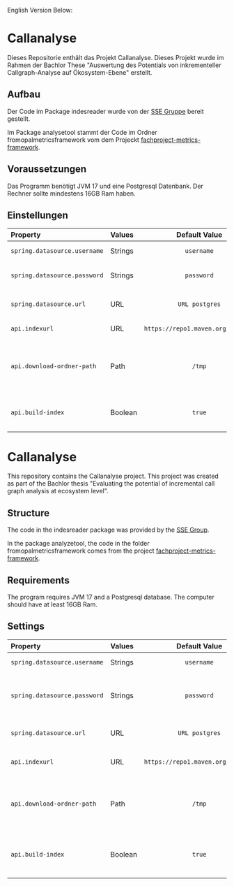 English Version Below:

# Callanalyse

Dieses Repositorie enthält das Projekt Callanalyse. Dieses Projekt wurde im Rahmen der Bachlor These "Auswertung des
Potentials von inkrementeller Callgraph-Analyse auf Ökosystem-Ebene" erstellt.

## Aufbau

Der Code im Package indesreader wurde von der [SSE Gruppe](https://github.com/sse-labs) bereit gestellt.

Im Package analysetool stammt der Code im Ordner fromopalmetricsframework vom dem Projeckt
[fachproject-metrics-framework](https://github.com/sse-labs/fachproject-metrics-framework).

## Voraussetzungen

Das Programm benötigt JVM 17 und eine Postgresql Datenbank.
Der Rechner sollte mindestens 16GB Ram haben.

## Einstellungen



| Property                                   | Values  |           Default Value           | Description                                                       |
|:-------------------------------------------|:--------|:---------------------------------:|:------------------------------------------------------------------|
| `spring.datasource.username`               | Strings |            `username`             | Username Postgresql                                               |
| `spring.datasource.password`               | Strings |            `password`             | Password for connecting to Postgresql                             |
| `spring.datasource.url`                    | URL     |          `URL postgres`           | Url zum Postgresql Datenbank                                      |
| `api.indexurl`                             | URL     | `https://repo1.maven.org/maven2/` | URL zum Jar Repositorie                                           |
| `api.download-ordner-path`                 | Path    |              `/tmp`               | Pfad zum Ort wo die jar runtergeladen und gespeichert werden soll |
| `api.build-index`                          | Boolean |              `true`               | Einstellung ob der index erstellt werden soll                     |




# Callanalyse

This repository contains the Callanalyse project. This project was created as part of the Bachlor thesis "Evaluating 
the potential of incremental call graph analysis at ecosystem level".

## Structure

The code in the indesreader package was provided by the [SSE Group](https://github.com/sse-labs).

In the package analyzetool, the code in the folder fromopalmetricsframework comes from the project 
[fachproject-metrics-framework](https://github.com/sse-labs/fachproject-metrics-framework).


## Requirements

The program requires JVM 17 and a Postgresql database.
The computer should have at least 16GB Ram.

## Settings

| Property                                   | Values  |           Default Value           | Description                                                      |
|:-------------------------------------------|:--------|:---------------------------------:|:-----------------------------------------------------------------|
| `spring.datasource.username`               | Strings |            `username`             | Username Postgresql                                              |
| `spring.datasource.password`               | Strings |            `password`             | Password for connecting to Postgresql                            |
| `spring.datasource.url`                    | URL     |          `URL postgres`           | Url to Postgresql Database                                       |
| `api.indexurl`                             | URL     | `https://repo1.maven.org/maven2/` | URL to the Jar repository                                        |
| `api.download-ordner-path`                 | Path    |              `/tmp`               | Path to the location where the jar is to be downloaded and saved |
| `api.build-index`                          | Boolean |              `true`               | Setting whether the index should be created                      |